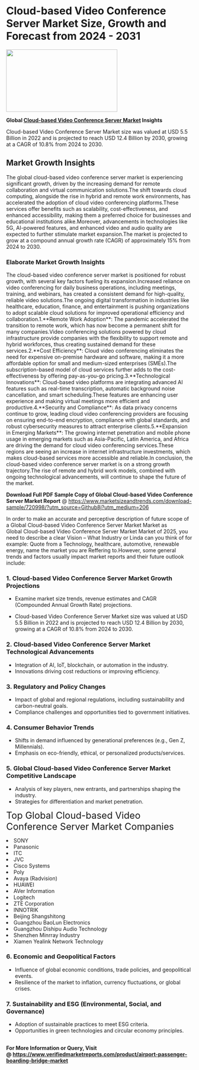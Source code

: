 <H1>Cloud-based Video Conference Server Market Size, Growth and Forecast from 2024 - 2031</H1><img class="aligncenter size-medium wp-image-584254" src="https://thirdeyenews.in/wp-content/uploads/2024/09/Global-Market-Research-300x168.jpeg" alt="" width="300" height="168" /><p><strong>Global&nbsp;<a href="https://www.marketsizeandtrends.com/download-sample/720998/?utm_source=Github8j?utm_medium=206">Cloud-based Video Conference Server Market</a> Insights</strong></p><p>Cloud-based Video Conference Server Market size was valued at USD 5.5 Billion in 2022 and is projected to reach USD 12.4 Billion by 2030, growing at a CAGR of 10.8% from 2024 to 2030.</p><p><h2>Market Growth Insights</h2> The global cloud-based video conference server market is experiencing significant growth, driven by the increasing demand for remote collaboration and virtual communication solutions.The shift towards cloud computing, alongside the rise in hybrid and remote work environments, has accelerated the adoption of cloud video conferencing platforms.These services offer benefits such as scalability, cost-effectiveness, and enhanced accessibility, making them a preferred choice for businesses and educational institutions alike.Moreover, advancements in technologies like 5G, AI-powered features, and enhanced video and audio quality are expected to further stimulate market expansion.The market is projected to grow at a compound annual growth rate (CAGR) of approximately 15% from 2024 to 2030.<h3>Elaborate Market Growth Insights</h3> The cloud-based video conference server market is positioned for robust growth, with several key factors fueling its expansion.Increased reliance on video conferencing for daily business operations, including meetings, training, and webinars, has created a consistent demand for high-quality, reliable video solutions.The ongoing digital transformation in industries like healthcare, education, finance, and entertainment is pushing organizations to adopt scalable cloud solutions for improved operational efficiency and collaboration.1.**Remote Work Adoption**: The pandemic accelerated the transition to remote work, which has now become a permanent shift for many companies.Video conferencing solutions powered by cloud infrastructure provide companies with the flexibility to support remote and hybrid workforces, thus creating sustained demand for these services.2.**Cost Efficiency**: Cloud video conferencing eliminates the need for expensive on-premise hardware and software, making it a more affordable option for small and medium-sized enterprises (SMEs).The subscription-based model of cloud services further adds to the cost-effectiveness by offering pay-as-you-go pricing.3.**Technological Innovations**: Cloud-based video platforms are integrating advanced AI features such as real-time transcription, automatic background noise cancellation, and smart scheduling.These features are enhancing user experience and making virtual meetings more efficient and productive.4.**Security and Compliance**: As data privacy concerns continue to grow, leading cloud video conferencing providers are focusing on ensuring end-to-end encryption, compliance with global standards, and robust cybersecurity measures to attract enterprise clients.5.**Expansion in Emerging Markets**: The growing internet penetration and mobile phone usage in emerging markets such as Asia-Pacific, Latin America, and Africa are driving the demand for cloud video conferencing services.These regions are seeing an increase in internet infrastructure investments, which makes cloud-based services more accessible and reliable.In conclusion, the cloud-based video conference server market is on a strong growth trajectory.The rise of remote and hybrid work models, combined with ongoing technological advancements, will continue to shape the future of the market.<p><span class=""><strong>Download Full PDF Sample Copy of Global Cloud-based Video Conference Server Market Report</strong> @ <a href="https://www.marketsizeandtrends.com/download-sample/720998/?utm_source=Github8j?utm_medium=206" target="_blank">https://www.marketsizeandtrends.com/download-sample/720998/?utm_source=Github8j?utm_medium=206</a></span></p><p>In order to make an accurate and perceptive description of future scope of a Global&nbsp;Cloud-based Video Conference Server Market Market as Global&nbsp;Cloud-based Video Conference Server Market Market of 2025, you need to describe a clear Vision &ndash; What Industry or Linda can you think of for example: Quote from a Technology, healthcare, automotive, renewable energy, name the market you are Reffering to.However, some general trends and factors usually impact market reports and their future outlook include:</p><h3>1.&nbsp;<strong>Cloud-based Video Conference Server Market Growth Projections</strong></h3><ul><li>Examine market size trends, revenue estimates and CAGR (Compounded Annual Growth Rate) projections.</li><li><p>Cloud-based Video Conference Server Market size was valued at USD 5.5 Billion in 2022 and is projected to reach USD 12.4 Billion by 2030, growing at a CAGR of 10.8% from 2024 to 2030.</p></li></ul><h3>2.&nbsp;<strong>Cloud-based Video Conference Server Market Technological Advancements</strong></h3><ul><li>Integration of AI, IoT, blockchain, or automation in the industry.</li><li>Innovations driving cost reductions or improving efficiency.</li></ul><h3>3.&nbsp;<strong>Regulatory and Policy Changes</strong></h3><ul><li>Impact of global and regional regulations, including sustainability and carbon-neutral goals.</li><li>Compliance challenges and opportunities tied to government initiatives.</li></ul><h3>4.&nbsp;<strong>Consumer Behavior Trends</strong></h3><ul><li>Shifts in demand influenced by generational preferences (e.g., Gen Z, Millennials).</li><li>Emphasis on eco-friendly, ethical, or personalized products/services.</li></ul><h3>5.&nbsp;<strong>Global Cloud-based Video Conference Server Market Competitive Landscape</strong></h3><ul><li>Analysis of key players, new entrants, and partnerships shaping the industry.</li><li>Strategies for differentiation and market penetration.</li></ul><p data-pm-slice="1 1 []"><span style="color: inherit; font-family: inherit; font-size: 25px;">Top Global Cloud-based Video Conference Server Market Companies</span></p><div class="" data-test-id=""><p><li>SONY</li><li> Panasonic</li><li> ITC</li><li> JVC</li><li> Cisco Systems</li><li> Poly</li><li> Avaya (Radvision)</li><li> HUAWEI</li><li> AVer Information</li><li> Logitech</li><li> ZTE Corporation</li><li> INNOTRIK</li><li> Beijing Shangshitong</li><li> Guangzhou BaoLun Electronics</li><li> Guangzhou Dishipu Audio Technology</li><li> Shenzhen Minrray Industry</li><li> Xiamen Yealink Network Technology</li></p></div><h3>6.&nbsp;<strong>Economic and Geopolitical Factors</strong></h3><ul><li>Influence of global economic conditions, trade policies, and geopolitical events.</li><li>Resilience of the market to inflation, currency fluctuations, or global crises.</li></ul><h3>7.&nbsp;<strong>Sustainability and ESG (Environmental, Social, and Governance)</strong></h3><ul><li>Adoption of sustainable practices to meet ESG criteria.</li><li>Opportunities in green technologies and circular economy principles.</li></ul><h2><strong style="font-size: 14px;">For More Information or Query, Visit @&nbsp;</strong><a style="background-color: #ffffff; font-size: 14px;" href="https://www.marketsizeandtrends.com/report/cloud-based-video-conference-server-market/" target="_blank">https://www.verifiedmarketreports.com/product/airport-passenger-boarding-bridge-market</a></h2>